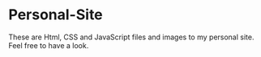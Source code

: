 # Personal-Site
These are Html, CSS and JavaScript files and images to my personal site.
Feel free to have a look.

